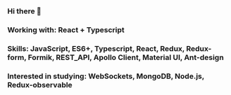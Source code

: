 ### Hi there 👋

### Working with: React + Typescript
### Skills: JavaScript, ES6+, Typescript, React, Redux, Redux-form, Formik, REST_API, Apollo Client, Material UI, Ant-design   
### Interested in studying: WebSockets, MongoDB, Node.js, Redux-observable
              
